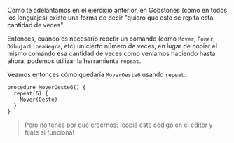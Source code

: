 Como te adelantamos en el ejercicio anterior, en Gobstones (como en todos los lenguajes) existe una forma de decir "quiero que esto se repita esta cantidad de veces".

Entonces, cuando es necesario repetir un comando (como `Mover`, `Poner`, `DibujarLineaNegra`, etc) un cierto número de veces, en lugar de copiar el mismo comando esa cantidad de veces como veníamos haciendo hasta ahora, podemos utilizar la herramienta `repeat`. 

Veamos entonces cómo quedaría `MoverOeste6` usando `repeat`:

```puppet
procedure MoverOeste6() {
  repeat(6) {
    Mover(Oeste)
  }
}
```

> Pero no tenés por qué creernos: ¡copiá este código en el editor y fijate si funciona!